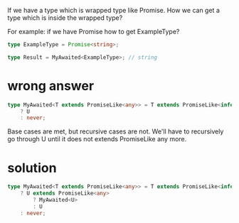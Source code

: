If we have a type which is wrapped type like Promise. How we can get a type which is inside the wrapped type?

For example: if we have Promise<ExampleType> how to get ExampleType?

```ts
type ExampleType = Promise<string>;

type Result = MyAwaited<ExampleType>; // string
```

# wrong answer

```ts
type MyAwaited<T extends PromiseLike<any>> = T extends PromiseLike<infer U>
    ? U
    : never;
```

Base cases are met, but recursive cases are not.
We'll have to recursively go through U until it does not extends PromiseLike any more.

# solution

```ts
type MyAwaited<T extends PromiseLike<any>> = T extends PromiseLike<infer U>
    ? U extends PromiseLike<any>
        ? MyAwaited<U>
        : U
    : never;
```
